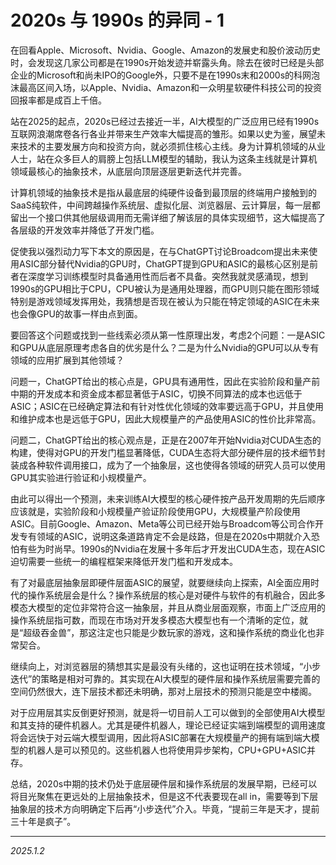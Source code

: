 # 2020s 与 1990s 的异同 - 1

在回看Apple、Microsoft、Nvidia、Google、Amazon的发展史和股价波动历史时，会发现这几家公司都是在1990s开始发迹并崭露头角。除去在彼时已经是头部企业的Microsoft和尚未IPO的Google外，只要不是在1990s末和2000s的科网泡沫最高区间入场，以Apple、Nvidia、Amazon和一众明星软硬件科技公司的投资回报率都是成百上千倍。

站在2025的起点，2020s已经过去接近一半，AI大模型的广泛应用已经有1990s互联网浪潮席卷各行各业并带来生产效率大幅提高的雏形。如果以史为鉴，展望未来技术的主要发展方向和投资方向，就必须抓住核心主线。身为计算机领域的从业人士，站在众多巨人的肩膀上包括LLM模型的辅助，我认为这条主线就是计算机领域最核心的抽象技术，从底层向顶层逐层更新迭代并完善。

计算机领域的抽象技术是指从最底层的纯硬件设备到最顶层的终端用户接触到的SaaS纯软件，中间跨越操作系统层、虚拟化层、浏览器层、云计算层，每一层都留出一个接口供其他层级调用而无需详细了解该层的具体实现细节，这大幅提高了各层级的开发效率并降低了开发门槛。

促使我以强烈动力写下本文的原因是，在与ChatGPT讨论Broadcom提出未来使用ASIC部分替代Nvidia的GPU时，ChatGPT提到GPU和ASIC的最核心区别是前者在深度学习训练模型时具备通用性而后者不具备。突然我就灵感涌现，想到1990s的GPU相比于CPU，CPU被认为是通用处理器，而GPU则只能在图形领域特别是游戏领域发挥用处，我猜想是否现在被认为只能在特定领域的ASIC在未来也会像GPU的故事一样由点到面。

要回答这个问题或找到一些线索必须从第一性原理出发，考虑2个问题：一是ASIC和GPU从底层原理考虑各自的优劣是什么？二是为什么Nvidia的GPU可以从专有领域的应用扩展到其他领域？

问题一，ChatGPT给出的核心点是，GPU具有通用性，因此在实验阶段和量产前中期的开发成本和资金成本都显著低于ASIC，切换不同算法的成本也远低于ASIC；ASIC在已经确定算法和有针对性优化领域的效率要远高于GPU，并且使用和维护成本也是远低于GPU，因此大规模量产的产品使用ASIC的性价比非常高。

问题二，ChatGPT给出的核心观点是，正是在2007年开始Nvidia对CUDA生态的构建，使得对GPU的开发门槛显著降低，CUDA生态将大部分硬件层的技术细节封装成各种软件调用接口，成为了一个抽象层，这也使得各领域的研究人员可以使用GPU其实验进行验证和小规模量产。

由此可以得出一个预测，未来训练AI大模型的核心硬件按产品开发周期的先后顺序应该就是，实验阶段和小规模量产验证阶段使用GPU，大规模量产阶段使用ASIC。目前Google、Amazon、Meta等公司已经开始与Broadcom等公司合作开发专有领域的ASIC，说明这条道路肯定不会是歧路，但是在2020s中期就介入恐怕有些为时尚早。1990s的Nvidia在发展十多年后才开发出CUDA生态，现在ASIC迫切需要一些统一的编程框架来降低开发门槛和开发成本。

有了对最底层抽象层即硬件层面ASIC的展望，就要继续向上探索，AI全面应用时代的操作系统层会是什么？操作系统层的核心是对硬件与软件的有机融合，因此多模态大模型的定位非常符合这一抽象层，并且从商业层面观察，市面上广泛应用的操作系统屈指可数，而现在市场对开发多模态大模型也有一个清晰的定位，就是“超级吞金兽”，那这注定也只能是少数玩家的游戏，这和操作系统的商业化也非常契合。

继续向上，对浏览器层的猜想其实是最没有头绪的，这也证明在技术领域，“小步迭代”的策略是相对可靠的。其实现在AI大模型的硬件层和操作系统层需要完善的空间仍然很大，连下层技术都还未明确，那对上层技术的预测只能是空中楼阁。

对于应用层其实反倒更好预测，就是将一切目前人工可以做到的全部使用AI大模型和其支持的硬件机器人。尤其是硬件机器人，理论已经证实端到端模型的调用速度将会远快于对云端大模型调用，因此将ASIC部署在大规模量产的拥有端到端大模型的机器人是可以预见的。这些机器人也将使用异步架构，CPU+GPU+ASIC并存。

总结，2020s中期的技术仍处于底层硬件层和操作系统层的发展早期，已经可以将目光聚焦在更远处的上层抽象技术，但是这不代表要现在all in，需要等到下层抽象层的技术方向明确定下后再“小步迭代”介入。毕竟，“提前三年是天才，提前三十年是疯子”。

---

*2025.1.2*